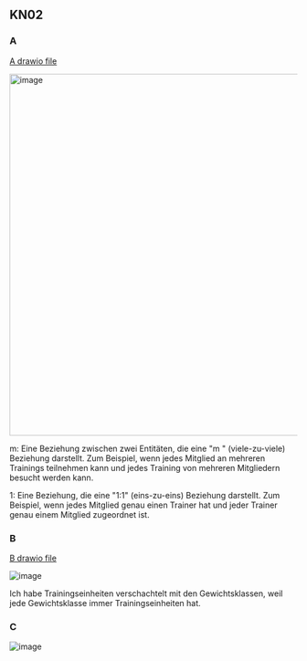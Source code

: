 ## KN02
  
### A

[A drawio file](https://github.com/Noah8820/m165_2024/blob/main/KN02/erd_drawio.png)

<img width="634" alt="image" src="https://github.com/Noah8820/m165_2024/assets/113603845/80668cc7-4136-48dc-9c9f-c0ffb25cea86">

m: Eine Beziehung zwischen zwei Entitäten, die eine "m
" (viele-zu-viele) Beziehung darstellt. Zum Beispiel, wenn jedes Mitglied an mehreren Trainings teilnehmen kann und jedes Training von mehreren Mitgliedern besucht werden kann.

1: Eine Beziehung, die eine "1:1" (eins-zu-eins) Beziehung darstellt. Zum Beispiel, wenn jedes Mitglied genau einen Trainer hat und jeder Trainer genau einem Mitglied zugeordnet ist.

### B

[B drawio file](https://github.com/Noah8820/m165_2024/blob/main/KN02/B_Diagramm.png)

![image](https://github.com/Noah8820/m165_2024/assets/113603845/f0402371-4959-40f6-80f5-c1d63e7ed8a1)

Ich habe Trainingseinheiten verschachtelt mit den Gewichtsklassen, weil jede Gewichtsklasse immer Trainingseinheiten hat.

### C

![image](https://github.com/Noah8820/m165_2024/assets/113603845/d5efa3ef-850f-4e81-b671-2e91c956644e)



